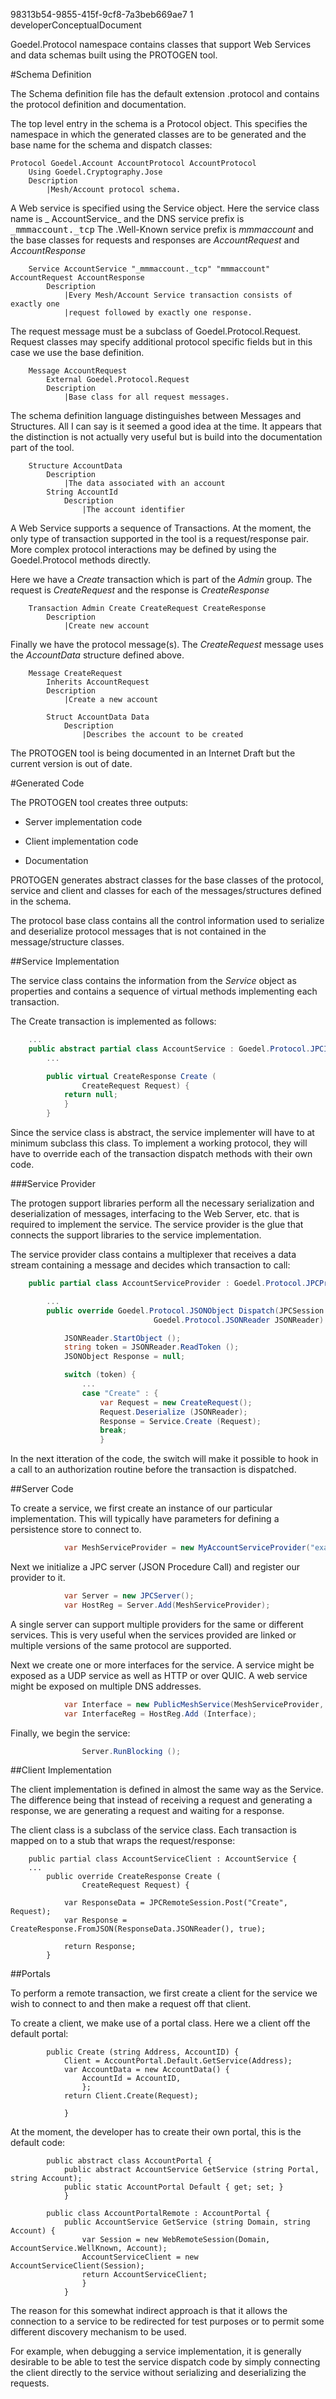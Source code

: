 ﻿<id>98313b54-9855-415f-9cf8-7a3beb669ae7
<version>1
<contenttype>developerConceptualDocument

Goedel.Protocol namespace contains classes that support Web Services and 
data schemas built using the PROTOGEN tool.


#Schema Definition

The Schema definition file has the default extension .protocol and contains the
protocol definition and documentation.

The top level entry in the schema is a Protocol object. This specifies the
namespace in which the generated classes are to be generated and the base name
for the schema and dispatch classes:

~~~~
Protocol Goedel.Account AccountProtocol AccountProtocol
    Using Goedel.Cryptography.Jose 
	Description
		|Mesh/Account protocol schema.
~~~~

A Web service is specified using the Service object. Here the service class name is 
_ AccountService_ and the DNS service prefix is <tt>_mmmaccount._tcp</tt> 
The .Well-Known service prefix is _mmmaccount_ and the base classes for 
requests and responses are _AccountRequest_ and _AccountResponse_

~~~~
    Service AccountService "_mmmaccount._tcp" "mmmaccount" AccountRequest AccountResponse
		Description
			|Every Mesh/Account Service transaction consists of exactly one
			|request followed by exactly one response.
~~~~

The request message must be a subclass of Goedel.Protocol.Request. Request classes
may specify additional protocol specific fields but in this case we use the 
base definition.

~~~~
	Message AccountRequest
		External Goedel.Protocol.Request
		Description
			|Base class for all request messages.
~~~~

The schema definition language distinguishes between Messages and Structures. 
All I can say is it seemed a good idea at the time. It appears that the 
distinction is not actually very useful but is build into the documentation 
part of the tool.

~~~~
	Structure AccountData
		Description
			|The data associated with an account
		String AccountId
			Description
				|The account identifier
~~~~

A Web Service supports a sequence of Transactions. At the moment, the only type
of transaction supported in the tool is a request/response pair. More complex
protocol interactions may be defined by using the Goedel.Protocol methods 
directly.

Here we have a _Create_ transaction which is part of the _Admin_ group. The
request is _CreateRequest_ and the response is _CreateResponse_

~~~~
	Transaction Admin Create CreateRequest CreateResponse
		Description
			|Create new account
~~~~

Finally we have the protocol message(s). The _CreateRequest_ message uses the
_AccountData_ structure defined above.

~~~~
	Message CreateRequest
		Inherits AccountRequest
		Description
			|Create a new account

		Struct AccountData Data
			Description
				|Describes the account to be created
~~~~

The PROTOGEN tool is being documented in an Internet Draft but the current version
is out of date.

#Generated Code

The PROTOGEN tool creates three outputs:

* Server implementation code

* Client implementation code

* Documentation

PROTOGEN generates abstract classes for the base classes of the protocol, service and client
and classes for each of the messages/structures defined in the schema.

The protocol base class contains all the control information used to serialize and 
deserialize protocol messages that is not contained in the message/structure classes.




##Service Implementation

The service class contains the information from the _Service_ object as properties
and contains a sequence of virtual methods implementing each transaction.

The Create transaction is implemented as follows:

~~~~C#
    ...
    public abstract partial class AccountService : Goedel.Protocol.JPCInterface {
	    ...

        public virtual CreateResponse Create (
                CreateRequest Request) {
            return null;
            }
	    }
~~~~

Since the service class is abstract, the service implementer will have to at
minimum subclass this class. To implement a working protocol, they will have
to override each of the transaction dispatch methods with their own code.

###Service Provider

The protogen support libraries perform all the necessary serialization and 
deserialization of messages, interfacing to the Web Server, etc. that is
required to implement the service. The service provider is the glue that connects
the support libraries to the service implementation.

The service provider class contains a multiplexer that receives a data 
stream containing a message and decides which transaction to call:

~~~~C#
    public partial class AccountServiceProvider : Goedel.Protocol.JPCProvider {

		...
		public override Goedel.Protocol.JSONObject Dispatch(JPCSession  Session,  
								Goedel.Protocol.JSONReader JSONReader) {

			JSONReader.StartObject ();
			string token = JSONReader.ReadToken ();
			JSONObject Response = null;

			switch (token) {
			    ...
				case "Create" : {
					var Request = new CreateRequest();
					Request.Deserialize (JSONReader);
					Response = Service.Create (Request);
					break;
					}
~~~~

In the next itteration of the code, the switch will make it possible to hook in a
call to an authorization routine before the transaction is dispatched.


##Server Code

To create a service, we first create an instance of our particular implementation.
This will typically have parameters for defining a persistence store to connect to.

~~~~cs
            var MeshServiceProvider = new MyAccountServiceProvider("example.com");
~~~~

Next we initialize a JPC server (JSON Procedure Call) and register our provider to it.

~~~~cs
            var Server = new JPCServer();
            var HostReg = Server.Add(MeshServiceProvider);
~~~~

A single server can support multiple providers for the same or different services. 
This is very useful when the services provided are linked or multiple versions of 
the same protocol are supported.

Next we create one or more interfaces for the service. A service might be exposed 
as a UDP service as well as HTTP or over QUIC. A web service might be exposed on
multiple DNS addresses. 

~~~~cs
            var Interface = new PublicMeshService(MeshServiceProvider, null);
            var InterfaceReg = HostReg.Add (Interface);
~~~~

Finally, we begin the service:

~~~~cs
                Server.RunBlocking ();
~~~~


##Client Implementation

The client implementation is defined in almost the same way as the Service. The 
difference being that instead of receiving a request and generating a response, 
we are generating a request and waiting for a response.

The client class is a subclass of the service class. Each transaction is mapped
on to a stub that wraps the request/response:

~~~~
    public partial class AccountServiceClient : AccountService {
    ...
        public override CreateResponse Create (
                CreateRequest Request) {
                
            var ResponseData = JPCRemoteSession.Post("Create", Request);
            var Response = CreateResponse.FromJSON(ResponseData.JSONReader(), true);

            return Response;
        }
~~~~

##Portals

To perform a remote transaction, we first create a client for the service we wish to connect to
and then make a request off that client.

To create a client, we make use of a portal class. Here we a client off the default portal:

~~~~
        public Create (string Address, AccountID) {
            Client = AccountPortal.Default.GetService(Address);
			var AccountData = new AccountData() {
                AccountId = AccountID,
                };
            return Client.Create(Request);

            }
~~~~

At the moment, the developer has to create their own portal, this is the default code:

~~~~
        public abstract class AccountPortal {
            public abstract AccountService GetService (string Portal, string Account);
            public static AccountPortal Default { get; set; } 
            }

        public class AccountPortalRemote : AccountPortal {
            public AccountService GetService (string Domain, string Account) {
                var Session = new WebRemoteSession(Domain, AccountService.WellKnown, Account);
                AccountServiceClient = new AccountServiceClient(Session);
                return AccountServiceClient;
                }
            }
~~~~

The reason for this somewhat indirect approach is that it allows the connection to
a service to be redirected for test purposes or to permit some different discovery mechanism
to be used.

For example, when debugging a service implementation, it is generally desirable to be able
to test the service dispatch code by simply connecting the client directly to the service
without serializing and deserializing the requests.
